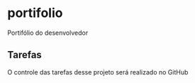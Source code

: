 # portifolio
Portifólio do desenvolvedor

## Tarefas

O controle das tarefas desse projeto será realizado no GitHub
